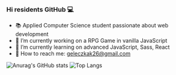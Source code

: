 ### Hi residents GitHub 💻

- 📚 Applied Computer Science student passionate about web development
- 🔭 I’m currently working on a RPG Game in vanilla JavaScript
- 🌱 I’m currently learning on advanced JavaScript, Sass, React
- 📧 How to reach me: geleczkak26@gmail.com

![Anurag's GitHub stats](https://github-readme-stats.vercel.app/api?username=AParovyshnaya&theme=react&show_icons=true)
![Top Langs](https://github-readme-stats.vercel.app/api/top-langs/?username=KetrinZireael&theme=react)
